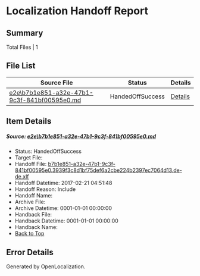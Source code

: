 # <a name='report-top'></a> Localization Handoff Report

## Summary
 Total Files | 1

## File List
 Source File | Status | Details 
 ----------- | ------ | ------- 
 [e2e\b7b1e851-a32e-47b1-9c3f-841bf00595e0.md](https://github.com/OpenLocalizationTestOrg/ol-test4/blob/5868ad240c5b45ce2e2e57e743ea865207c5cfd8/e2e/b7b1e851-a32e-47b1-9c3f-841bf00595e0.md) | HandedOffSuccess | [Details](#81ed3b06aaf72a98296d9961409d09cdd19c13501)

## Item Details
##### <a name='81ed3b06aaf72a98296d9961409d09cdd19c13501'></a> Source: [e2e\b7b1e851-a32e-47b1-9c3f-841bf00595e0.md](https://github.com/OpenLocalizationTestOrg/ol-test4/blob/5868ad240c5b45ce2e2e57e743ea865207c5cfd8/e2e/b7b1e851-a32e-47b1-9c3f-841bf00595e0.md)
* Status: HandedOffSuccess
* Target File: 
* Handoff File: [b7b1e851-a32e-47b1-9c3f-841bf00595e0.3939f3c8d1bf75def6a2cbe224b2397ec7064d13.de-de.xlf](https://github.com/OpenLocalizationTestOrg/ol-test4-handoff/blob/1844d2117ec49ab6f33b4bec1b5c2bfdcf4e08e2/ol-handoff/OpenLocalizationTestOrg/ol-test4-dede/xinjiang/ht/b7b1e851-a32e-47b1-9c3f-841bf00595e0.3939f3c8d1bf75def6a2cbe224b2397ec7064d13.de-de.xlf)
* Handoff Datetime: 2017-02-21 04:51:48
* Handoff Reason: Include
* Handoff Name: 
* Archive File: 
* Archive Datetime: 0001-01-01 00:00:00
* Handback File: 
* Handback Datetime: 0001-01-01 00:00:00
* Handback Name: 
* [Back to Top](#report-top)


## Error Details

Generated by OpenLocalization.
